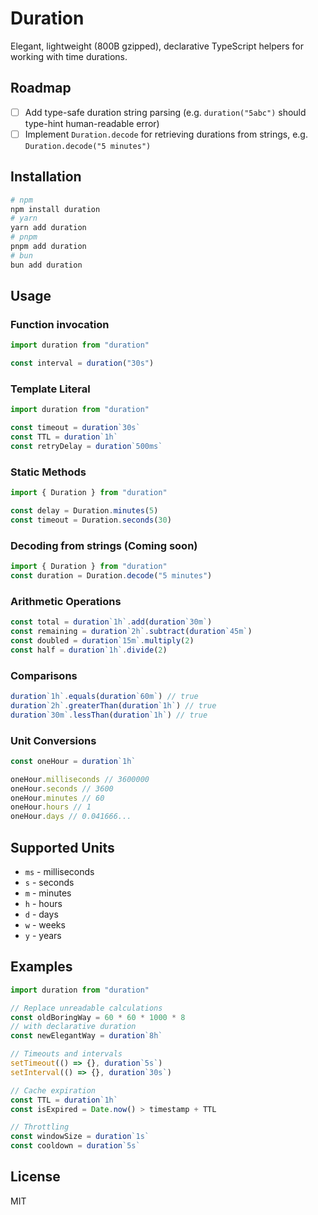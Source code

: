 # Duration

Elegant, lightweight (800B gzipped), declarative TypeScript helpers for working with time durations.

## Roadmap

- [ ] Add type-safe duration string parsing (e.g. `duration("5abc")` should type-hint human-readable error)
- [ ] Implement `Duration.decode` for retrieving durations from strings, e.g. `Duration.decode("5 minutes")`

## Installation

```bash
# npm
npm install duration
# yarn
yarn add duration
# pnpm
pnpm add duration
# bun
bun add duration
```

## Usage

### Function invocation

```typescript
import duration from "duration"

const interval = duration("30s")
```

### Template Literal

```typescript
import duration from "duration"

const timeout = duration`30s`
const TTL = duration`1h`
const retryDelay = duration`500ms`
```

### Static Methods

```typescript
import { Duration } from "duration"

const delay = Duration.minutes(5)
const timeout = Duration.seconds(30)
```

### Decoding from strings (Coming soon)

```typescript
import { Duration } from "duration"
const duration = Duration.decode("5 minutes")
```

### Arithmetic Operations

```typescript
const total = duration`1h`.add(duration`30m`)
const remaining = duration`2h`.subtract(duration`45m`)
const doubled = duration`15m`.multiply(2)
const half = duration`1h`.divide(2)
```

### Comparisons

```typescript
duration`1h`.equals(duration`60m`) // true
duration`2h`.greaterThan(duration`1h`) // true
duration`30m`.lessThan(duration`1h`) // true
```

### Unit Conversions

```typescript
const oneHour = duration`1h`

oneHour.milliseconds // 3600000
oneHour.seconds // 3600
oneHour.minutes // 60
oneHour.hours // 1
oneHour.days // 0.041666...
```

## Supported Units

- `ms` - milliseconds
- `s` - seconds
- `m` - minutes
- `h` - hours
- `d` - days
- `w` - weeks
- `y` - years

## Examples

```typescript
import duration from "duration"

// Replace unreadable calculations
const oldBoringWay = 60 * 60 * 1000 * 8
// with declarative duration
const newElegantWay = duration`8h`

// Timeouts and intervals
setTimeout(() => {}, duration`5s`)
setInterval(() => {}, duration`30s`)

// Cache expiration
const TTL = duration`1h`
const isExpired = Date.now() > timestamp + TTL

// Throttling
const windowSize = duration`1s`
const cooldown = duration`5s`
```

## License

MIT
